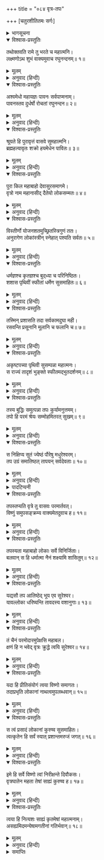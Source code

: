 +++
title = "०८४ वृत्र-तपः"

+++
[चतुरशीतितमः सर्गः]



<details><summary>भागसूचना</summary>

84. लक्ष्मणका अश्वमेध-यज्ञका प्रस्ताव करते हुए इन्द्र और वृत्रासुरकी कथा सुनाना, वृत्रासुरकी तपस्या और इन्द्रका भगवान् विष्णुसे उसके वधके लिये अनुरोध
</details>

<details open><summary>विश्वास-प्रस्तुतिः</summary>

तथोक्तवति रामे तु भरते च महात्मनि।  
लक्ष्मणोऽथ शुभं वाक्यमुवाच रघुनन्दनम्॥ १॥
</details>

<details><summary>मूलम्</summary>

तथोक्तवति रामे तु भरते च महात्मनि।  
लक्ष्मणोऽथ शुभं वाक्यमुवाच रघुनन्दनम्॥ १॥
</details>

<details><summary>अनुवाद (हिन्दी)</summary>

श्रीराम और महात्मा भरतके इस प्रकार बातचीत करनेपर लक्ष्मणने रघुकुलनन्दन श्रीरामसे यह शुभ बात कही—॥ १॥
</details>

<details open><summary>विश्वास-प्रस्तुतिः</summary>

अश्वमेधो महायज्ञः पावनः सर्वपाप्मनाम्।  
पावनस्तव दुर्धर्षो रोचतां रघुनन्दन॥ २॥
</details>

<details><summary>मूलम्</summary>

अश्वमेधो महायज्ञः पावनः सर्वपाप्मनाम्।  
पावनस्तव दुर्धर्षो रोचतां रघुनन्दन॥ २॥
</details>

<details><summary>अनुवाद (हिन्दी)</summary>

‘रघुनन्दन! अश्वमेध नामक महान् यज्ञ समस्त पापोंको दूर करनेवाला, परमपावन और दुष्कर है। अतः इसका अनुष्ठान आप पसंद करें॥ २॥
</details>

<details open><summary>विश्वास-प्रस्तुतिः</summary>

श्रूयते हि पुरावृत्तं वासवे सुमहात्मनि।  
ब्रह्महत्यावृतः शक्रो हयमेधेन पावितः॥ ३॥
</details>

<details><summary>मूलम्</summary>

श्रूयते हि पुरावृत्तं वासवे सुमहात्मनि।  
ब्रह्महत्यावृतः शक्रो हयमेधेन पावितः॥ ३॥
</details>

<details><summary>अनुवाद (हिन्दी)</summary>

‘महात्मा इन्द्रके विषयमें यह प्राचीन वृत्तान्त सुननेमें आता है कि इन्द्रको जब ब्रह्महत्या लगी थी, तब वे अश्वमेधयज्ञका अनुष्ठान करके ही पवित्र हुए थे॥ ३॥
</details>

<details open><summary>विश्वास-प्रस्तुतिः</summary>

पुरा किल महाबाहो देवासुरसमागमे।  
वृत्रो नाम महानासीद् दैतेयो लोकसम्मतः॥ ४॥
</details>

<details><summary>मूलम्</summary>

पुरा किल महाबाहो देवासुरसमागमे।  
वृत्रो नाम महानासीद् दैतेयो लोकसम्मतः॥ ४॥
</details>

<details><summary>अनुवाद (हिन्दी)</summary>

‘महाबाहो! पहलेकी बात है, जब देवता और असुर परस्पर मिलकर रहते थे, उन दिनों वृत्रनामसे प्रसिद्ध एक बहुत बड़ा असुर रहता था। लोकमें उसका बड़ा आदर था॥ ४॥
</details>

<details open><summary>विश्वास-प्रस्तुतिः</summary>

विस्तीर्णो योजनशतमुच्छ्रितस्त्रिगुणं ततः।  
अनुरागेण लोकांस्त्रीन् स्नेहात् पश्यति सर्वतः॥ ५॥
</details>

<details><summary>मूलम्</summary>

विस्तीर्णो योजनशतमुच्छ्रितस्त्रिगुणं ततः।  
अनुरागेण लोकांस्त्रीन् स्नेहात् पश्यति सर्वतः॥ ५॥
</details>

<details><summary>अनुवाद (हिन्दी)</summary>

‘वह सौ योजन चौड़ा और तीन सौ योजन ऊँचा था। वह तीनों लोकोंको आत्मीय समझकर प्यार करता था और सबको स्नेहभरी दृष्टिसे देखता था॥ ५॥
</details>

<details open><summary>विश्वास-प्रस्तुतिः</summary>

धर्मज्ञश्च कृतज्ञश्च बुद‍्ध्या च परिनिष्ठितः।  
शशास पृथिवीं स्फीतां धर्मेण सुसमाहितः॥ ६॥
</details>

<details><summary>मूलम्</summary>

धर्मज्ञश्च कृतज्ञश्च बुद‍्ध्या च परिनिष्ठितः।  
शशास पृथिवीं स्फीतां धर्मेण सुसमाहितः॥ ६॥
</details>

<details><summary>अनुवाद (हिन्दी)</summary>

‘उसे धर्मका यथार्थ ज्ञान था। वह कृतज्ञ और स्थिरप्रज्ञ था तथा पूर्णतः सावधान रहकर धन-धान्यसे भरी-पूरी पृथ्वीका धर्मपूर्वक शासन करता था॥ ६॥
</details>

<details open><summary>विश्वास-प्रस्तुतिः</summary>

तस्मिन् प्रशासति तदा सर्वकामदुघा मही।  
रसवन्ति प्रसूनानि मूलानि च फलानि च॥ ७॥
</details>

<details><summary>मूलम्</summary>

तस्मिन् प्रशासति तदा सर्वकामदुघा मही।  
रसवन्ति प्रसूनानि मूलानि च फलानि च॥ ७॥
</details>

<details><summary>अनुवाद (हिन्दी)</summary>

‘उसके शासनकालमें पृथ्वी सम्पूर्ण कामनाओंको देनेवाली थी। यहाँ फल, फूल और मूल सभी सरस होते थे॥ ७॥
</details>

<details open><summary>विश्वास-प्रस्तुतिः</summary>

अकृष्टपच्या पृथिवी सुसम्पन्ना महात्मनः।  
स राज्यं तादृशं भुङ्‍क्ते स्फीतमद्भुतदर्शनम्॥ ८॥
</details>

<details><summary>मूलम्</summary>

अकृष्टपच्या पृथिवी सुसम्पन्ना महात्मनः।  
स राज्यं तादृशं भुङ्‍क्ते स्फीतमद्भुतदर्शनम्॥ ८॥
</details>

<details><summary>अनुवाद (हिन्दी)</summary>

‘महात्मा वृत्रासुरके राज्यमें यह भूमि बिना जोते-बोये ही अन्न उत्पन्न करती तथा धन-धान्यसे भलीभाँति सम्पन्न रहती थी। इस प्रकार वह असुर समृद्धिशाली एवं अद्भुत राज्यका उपभोग करता था॥ ८॥
</details>

<details open><summary>विश्वास-प्रस्तुतिः</summary>

तस्य बुद्धिः समुत्पन्ना तपः कुर्यामनुत्तमम्।  
तपो हि परमं श्रेयः सम्मोहमितरत् सुखम्॥ ९॥
</details>

<details><summary>मूलम्</summary>

तस्य बुद्धिः समुत्पन्ना तपः कुर्यामनुत्तमम्।  
तपो हि परमं श्रेयः सम्मोहमितरत् सुखम्॥ ९॥
</details>

<details><summary>अनुवाद (हिन्दी)</summary>

‘एक समय वृत्रासुरके मनमें यह विचार उत्पन्न हुआ कि मैं परम उत्तम तप करूँ; क्योंकि तप ही परम कल्याणका साधन है। दूसरा सारा सुख तो मोहमात्र ही है॥ ९॥
</details>

<details open><summary>विश्वास-प्रस्तुतिः</summary>

स निक्षिप्य सुतं ज्येष्ठं पौरेषु मधुरेश्वरम्।  
तप उग्रं समातिष्ठत् तापयन् सर्वदेवताः॥ १०॥
</details>

<details><summary>मूलम्</summary>

स निक्षिप्य सुतं ज्येष्ठं पौरेषु मधुरेश्वरम्।  
तप उग्रं समातिष्ठत् तापयन् सर्वदेवताः॥ १०॥
</details>

<details><summary>अनुवाद (हिन्दी)</summary>

‘उसने अपने ज्येष्ठ पुत्र मधुरेश्वरको* राजा बना पुरवासियोंको सौंप दिया और सम्पूर्ण देवताओंको ताप देता हुआ वह कठोर तपस्या करने लगा॥ १०॥
</details>

<details><summary>पादटिप्पनी</summary>

* मधुरेश्वरका अर्थ तिलककारने मधुर नामक राजा किया है। रामायणशिरोमणिकारने मधुर वक्ताओंका ईश्वर किया है तथा रामायणभूषणकारने ‘मधुर—सौम्य स्वभावका राजा अथवा मधुरा नगरीका स्वामी किया है।
</details>

<details open><summary>विश्वास-प्रस्तुतिः</summary>

तपस्तप्यति वृत्रे तु वासवः परमार्तवत्।  
विष्णुं समुपसङ्क्रम्य वाक्यमेतदुवाच ह॥ ११॥
</details>

<details><summary>मूलम्</summary>

तपस्तप्यति वृत्रे तु वासवः परमार्तवत्।  
विष्णुं समुपसङ्क्रम्य वाक्यमेतदुवाच ह॥ ११॥
</details>

<details><summary>अनुवाद (हिन्दी)</summary>

‘वृत्रासुरके तपस्यामें लग जानेपर इन्द्र बड़े दुःखी-से होकर भगवान् विष्णुके पास गये और इस प्रकार बोले—॥ ११॥
</details>

<details open><summary>विश्वास-प्रस्तुतिः</summary>

तपस्यता महाबाहो लोकाः सर्वे विनिर्जिताः।  
बलवान् स हि धर्मात्मा नैनं शक्ष्यामि शासितुम्॥ १२॥
</details>

<details><summary>मूलम्</summary>

तपस्यता महाबाहो लोकाः सर्वे विनिर्जिताः।  
बलवान् स हि धर्मात्मा नैनं शक्ष्यामि शासितुम्॥ १२॥
</details>

<details><summary>अनुवाद (हिन्दी)</summary>

‘‘महाबाहो! तपस्या करते हुए वृत्रासुरने समस्त लोक जीत लिये। वह धर्मात्मा असुर बलवान् हो गया है; अतः अब उसपर मैं शासन नहीं कर सकता॥ १२॥
</details>

<details open><summary>विश्वास-प्रस्तुतिः</summary>

यद्यसौ तप आतिष्ठेद् भूय एव सुरेश्वर।  
यावल्लोका धरिष्यन्ति तावदस्य वशानुगाः॥ १३॥
</details>

<details><summary>मूलम्</summary>

यद्यसौ तप आतिष्ठेद् भूय एव सुरेश्वर।  
यावल्लोका धरिष्यन्ति तावदस्य वशानुगाः॥ १३॥
</details>

<details><summary>अनुवाद (हिन्दी)</summary>

‘‘सुरेश्वर! यदि वह फिर इसी प्रकार तपस्या करता रहा तो जबतक ये तीनों लोक रहेंगे, तबतक हम सब देवताओंको उसके अधीन रहना पड़ेगा॥ १३॥
</details>

<details open><summary>विश्वास-प्रस्तुतिः</summary>

तं चैनं परमोदारमुपेक्षसि महाबल।  
क्षणं हि न भवेद् वृत्रः क्रुद्धे त्वयि सुरेश्वर॥ १४॥
</details>

<details><summary>मूलम्</summary>

तं चैनं परमोदारमुपेक्षसि महाबल।  
क्षणं हि न भवेद् वृत्रः क्रुद्धे त्वयि सुरेश्वर॥ १४॥
</details>

<details><summary>अनुवाद (हिन्दी)</summary>

महाबली देवेश्वर! उस परम उदार असुरकी आप उपेक्षा कर रहे हैं (इसीलिये वह शक्तिशाली होता जा रहा है)। यदि आप कुपित हो जायँ तो वह क्षणभर भी जीवित नहीं रह सकता॥ १४॥
</details>

<details open><summary>विश्वास-प्रस्तुतिः</summary>

यदा हि प्रीतिसंयोगं त्वया विष्णो समागतः।  
तदाप्रभृति लोकानां नाथत्वमुपलब्धवान्॥ १५॥
</details>

<details><summary>मूलम्</summary>

यदा हि प्रीतिसंयोगं त्वया विष्णो समागतः।  
तदाप्रभृति लोकानां नाथत्वमुपलब्धवान्॥ १५॥
</details>

<details><summary>अनुवाद (हिन्दी)</summary>

‘‘विष्णो! जबसे आपके साथ उसका प्रेम हो गया है, तभीसे उसने सम्पूर्ण लोकोंका आधिपत्य प्राप्त कर लिया है॥ १५॥
</details>

<details open><summary>विश्वास-प्रस्तुतिः</summary>

स त्वं प्रसादं लोकानां कुरुष्व सुसमाहितः।  
त्वत्कृतेन हि सर्वं स्यात् प्रशान्तमरुजं जगत्॥ १६॥
</details>

<details><summary>मूलम्</summary>

स त्वं प्रसादं लोकानां कुरुष्व सुसमाहितः।  
त्वत्कृतेन हि सर्वं स्यात् प्रशान्तमरुजं जगत्॥ १६॥
</details>

<details><summary>अनुवाद (हिन्दी)</summary>

‘‘अतः आप अच्छी तरह ध्यान देकर सम्पूर्ण लोकोंपर कृपा कीजिये। आपके रक्षा करनेसे ही सारा जगत् शान्त एवं नीरोग हो सकता है॥ १६॥
</details>

<details open><summary>विश्वास-प्रस्तुतिः</summary>

इमे हि सर्वे विष्णो त्वां निरीक्षन्ते दिवौकसः।  
वृत्रघातेन महता तेषां साह्यं कुरुष्व ह॥ १७॥
</details>

<details><summary>मूलम्</summary>

इमे हि सर्वे विष्णो त्वां निरीक्षन्ते दिवौकसः।  
वृत्रघातेन महता तेषां साह्यं कुरुष्व ह॥ १७॥
</details>

<details><summary>अनुवाद (हिन्दी)</summary>

‘‘विष्णो! ये सब देवता आपकी ओर देख रहे हैं। वृत्रासुरका वध एक महान् कार्य है। उसे करके आप उन देवताओंका उपकार कीजिये॥ १७॥
</details>

<details open><summary>विश्वास-प्रस्तुतिः</summary>

त्वया हि नित्यशः साह्यं कृतमेषां महात्मनाम्।  
असह्यमिदमन्येषामगतीनां गतिर्भवान्॥ १८॥
</details>

<details><summary>मूलम्</summary>

त्वया हि नित्यशः साह्यं कृतमेषां महात्मनाम्।  
असह्यमिदमन्येषामगतीनां गतिर्भवान्॥ १८॥
</details>

<details><summary>अनुवाद (हिन्दी)</summary>

‘‘प्रभो! आपने सदा ही इन महात्मा देवताओंकी सहायता की है। यह असुर दूसरोंके लिये अजेय है; अतः आप हम निराश्रित देवताओंके आश्रयदाता हों’॥
</details>

<details><summary>समाप्तिः</summary>

इत्यार्षे श्रीमद्रामायणे वाल्मीकीये आदिकाव्ये उत्तरकाण्डे चतुरशीतितमः सर्गः॥ ८४॥  
इस प्रकार श्रीवाल्मीकिनिर्मित आर्षरामायण आदिकाव्यके उत्तरकाण्डमें चौरासीवाँ सर्ग पूरा हुआ॥ ८४॥
</details>

